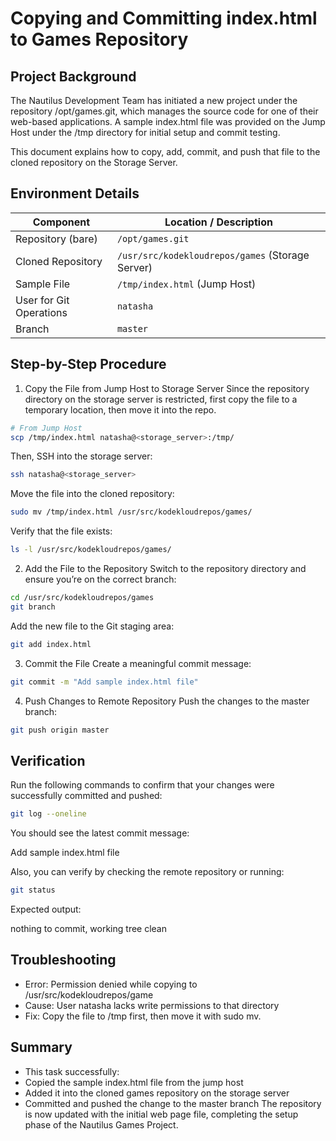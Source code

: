 # Copying and Committing index.html to Games Repository

## Project Background
The Nautilus Development Team has initiated a new project under the repository /opt/games.git, which manages the source code for one of their web-based applications.
A sample index.html file was provided on the Jump Host under the /tmp directory for initial setup and commit testing.

This document explains how to copy, add, commit, and push that file to the cloned repository on the Storage Server.

## Environment Details
| Component               | Location / Description                           |
| ----------------------- | ------------------------------------------------ |
| Repository (bare)       | `/opt/games.git`                                 |
| Cloned Repository       | `/usr/src/kodekloudrepos/games` (Storage Server) |
| Sample File             | `/tmp/index.html` (Jump Host)                    |
| User for Git Operations | `natasha`                                        |
| Branch                  | `master`                                         |

## Step-by-Step Procedure
1. Copy the File from Jump Host to Storage Server
Since the repository directory on the storage server is restricted, first copy the file to a temporary location, then move it into the repo.
```bash
# From Jump Host
scp /tmp/index.html natasha@<storage_server>:/tmp/
```
Then, SSH into the storage server:
```bash
ssh natasha@<storage_server>
```
Move the file into the cloned repository:
```bash
sudo mv /tmp/index.html /usr/src/kodekloudrepos/games/
```
Verify that the file exists:
```bash
ls -l /usr/src/kodekloudrepos/games/
```
2. Add the File to the Repository
Switch to the repository directory and ensure you’re on the correct branch:
```bash
cd /usr/src/kodekloudrepos/games
git branch
```
Add the new file to the Git staging area:
```bash
git add index.html
```
3. Commit the File
Create a meaningful commit message:
```bash
git commit -m "Add sample index.html file"
```
4. Push Changes to Remote Repository
Push the changes to the master branch:
```bash
git push origin master
```
## Verification
Run the following commands to confirm that your changes were successfully committed and pushed:
```bash
git log --oneline
```
You should see the latest commit message:

Add sample index.html file

Also, you can verify by checking the remote repository or running:
```bash
git status
```

Expected output:

nothing to commit, working tree clean

## Troubleshooting
  - Error: Permission denied while copying to /usr/src/kodekloudrepos/game
  - Cause: User natasha lacks write permissions to that directory
  - Fix: Copy the file to /tmp first, then move it with sudo mv.

## Summary
  - This task successfully:
  - Copied the sample index.html file from the jump host
  - Added it into the cloned games repository on the storage server
  - Committed and pushed the change to the master branch
The repository is now updated with the initial web page file, completing the setup phase of the Nautilus Games Project.
